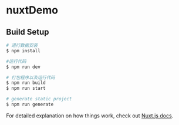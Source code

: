 # nuxtDemo

## Build Setup

```bash
# 进行数据安装
$ npm install

#运行代码
$ npm run dev

# 打包程序以及运行代码
$ npm run build
$ npm run start

# generate static project
$ npm run generate
```

For detailed explanation on how things work, check out [Nuxt.js docs](https://nuxtjs.org).
